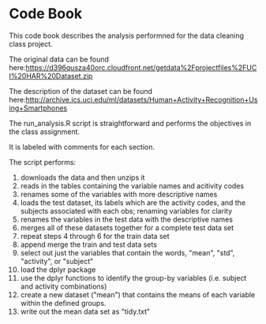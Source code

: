 Code Book
======

This code book describes the analysis performned for the data cleaning class project.

The original data can be found here:https://d396qusza40orc.cloudfront.net/getdata%2Fprojectfiles%2FUCI%20HAR%20Dataset.zip 

The description of the dataset can be found here:http://archive.ics.uci.edu/ml/datasets/Human+Activity+Recognition+Using+Smartphones

The run_analysis.R script is straightforward and performs the objectives in the class assignment.

It is labeled with comments for each section.

The script performs:

1. downloads the data and then unzips it
2. reads in the tables containing the variable names and acitivity codes
3. renames some of the variables with more descriptive names
4. loads the test dataset, its labels which are the activity codes, and the subjects associated with each obs; renaming variables for clarity
5. renames the variables in the test data with the descriptive names
6. merges all of these datasets together for a complete test data set
7.  repeat steps 4 through 6 for the train data set
8.  append merge the train and test data sets
9.  select out just the variables that contain the words, "mean", "std", "activity", or "subject"
10.  load the dplyr package
11.  use the dplyr functions to identify the group-by variables (i.e. subject and activity combinations)
12.  create a new dataset ("mean") that contains the means of each variable within the defined groups.
13.  write out the mean data set as "tidy.txt"
